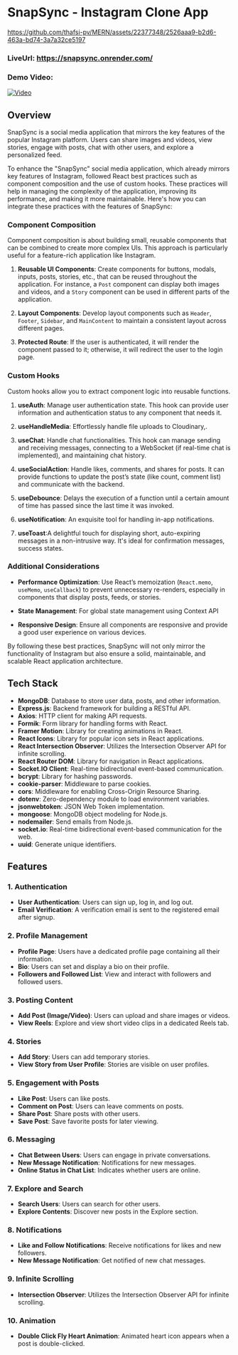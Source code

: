 
# SnapSync - Instagram Clone App
https://github.com/thafsi-pv/MERN/assets/22377348/2526aaa9-b2d6-463a-bd74-3a7a32ce5197

### LiveUrl: https://snapsync.onrender.com/

### Demo Video:
[![Video](https://img.youtube.com/vi/XZyjKs38n9Q/0.jpg)](https://youtu.be/XZyjKs38n9Q?si=pGh4V4mhk2cJhciY)

## Overview

SnapSync is a social media application that mirrors the key features of the popular Instagram platform. Users can share images and videos, view stories, engage with posts, chat with other users, and explore a personalized feed.

To enhance the "SnapSync" social media application, which already mirrors key features of Instagram, followed React best practices such as component composition and the use of custom hooks. These practices will help in managing the complexity of the application, improving its performance, and making it more maintainable. Here's how you can integrate these practices with the features of SnapSync:

### Component Composition

Component composition is about building small, reusable components that can be combined to create more complex UIs. This approach is particularly useful for a feature-rich application like Instagram.

1. **Reusable UI Components**: Create components for buttons, modals, inputs, posts, stories, etc., that can be reused throughout the application. For instance, a `Post` component can display both images and videos, and a `Story` component can be used in different parts of the application.

2. **Layout Components**: Develop layout components such as `Header`, `Footer`, `Sidebar`, and `MainContent` to maintain a consistent layout across different pages.

3. **Protected Route**: If the user is authenticated, it will render the component passed to it; otherwise, it will redirect the user to the login page.

### Custom Hooks

Custom hooks allow you to extract component logic into reusable functions.

1. **useAuth**: Manage user authentication state. This hook can provide user information and authentication status to any component that needs it.

2. **useHandleMedia**:  Effortlessly handle file uploads to Cloudinary,.

3. **useChat**: Handle chat functionalities. This hook can manage sending and receiving messages, connecting to a WebSocket (if real-time chat is implemented), and maintaining chat history.

4. **useSocialAction**: Handle likes, comments, and shares for posts. It can provide functions to update the post’s state (like count, comment list) and communicate with the backend.

5. **useDebounce**: Delays the execution of a function until a certain amount of time has passed since the last time it was invoked.

6. **useNotification**: An exquisite tool for handling in-app notifications.

7. **useToast**:A delightful touch for displaying short, auto-expiring messages in a non-intrusive way. It's ideal for confirmation messages, success states.

### Additional Considerations

- **Performance Optimization**: Use React’s memoization (`React.memo`, `useMemo`, `useCallback`) to prevent unnecessary re-renders, especially in components that display posts, feeds, or stories.

- **State Management**: For global state management using Context API

- **Responsive Design**: Ensure all components are responsive and provide a good user experience on various devices.

By following these best practices, SnapSync will not only mirror the functionality of Instagram but also ensure a solid, maintainable, and scalable React application architecture.

## Tech Stack

- **MongoDB**: Database to store user data, posts, and other information.
- **Express.js**: Backend framework for building a RESTful API.
- **Axios**: HTTP client for making API requests.
- **Formik**: Form library for handling forms with React.
- **Framer Motion**: Library for creating animations in React.
- **React Icons**: Library for popular icon sets in React applications.
- **React Intersection Observer**: Utilizes the Intersection Observer API for infinite scrolling.
- **React Router DOM**: Library for navigation in React applications.
- **Socket.IO Client**: Real-time bidirectional event-based communication.
- **bcrypt**: Library for hashing passwords.
- **cookie-parser**: Middleware to parse cookies.
- **cors**: Middleware for enabling Cross-Origin Resource Sharing.
- **dotenv**: Zero-dependency module to load environment variables.
- **jsonwebtoken**: JSON Web Token implementation.
- **mongoose**: MongoDB object modeling for Node.js.
- **nodemailer**: Send emails from Node.js.
- **socket.io**: Real-time bidirectional event-based communication for the web.
- **uuid**: Generate unique identifiers.

## Features

### 1. Authentication

- **User Authentication**: Users can sign up, log in, and log out.
- **Email Verification**: A verification email is sent to the registered email after signup.

### 2. Profile Management

- **Profile Page**: Users have a dedicated profile page containing all their information.
- **Bio**: Users can set and display a bio on their profile.
- **Followers and Followed List**: View and interact with followers and followed users.

### 3. Posting Content

- **Add Post (Image/Video)**: Users can upload and share images or videos.
- **View Reels**: Explore and view short video clips in a dedicated Reels tab.

### 4. Stories

- **Add Story**: Users can add temporary stories.
- **View Story from User Profile**: Stories are visible on user profiles.

### 5. Engagement with Posts

- **Like Post**: Users can like posts.
- **Comment on Post**: Users can leave comments on posts.
- **Share Post**: Share posts with other users.
- **Save Post**: Save favorite posts for later viewing.

### 6. Messaging

- **Chat Between Users**: Users can engage in private conversations.
- **New Message Notification**: Notifications for new messages.
- **Online Status in Chat List**: Indicates whether users are online.

### 7. Explore and Search

- **Search Users**: Users can search for other users.
- **Explore Contents**: Discover new posts in the Explore section.

### 8. Notifications

- **Like and Follow Notifications**: Receive notifications for likes and new followers.
- **New Message Notification**: Get notified of new chat messages.

### 9. Infinite Scrolling

- **Intersection Observer**: Utilizes the Intersection Observer API for infinite scrolling.

### 10. Animation

- **Double Click Fly Heart Animation**: Animated heart icon appears when a post is double-clicked.

